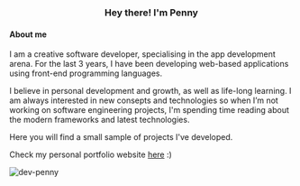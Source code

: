 <h3 align="center">Hey there! I'm Penny</h3>

<h4 align="start">About me</h4>

I am a creative software developer, specialising in the app development arena. For the last 3 years, I have been developing web-based applications using front-end programming languages. 

I believe in personal development and growth, as well as life-long learning. I am always interested in new consepts and technologies so when I’m not working on software engineering projects, I'm spending time reading about the modern frameworks and latest technologies. 

Here you will find a small sample of projects I've developed.

Check my personal portfolio website [here](https://dev-penny.website/) :)


<p><img align="center" src="https://github-readme-stats.vercel.app/api/top-langs?username=dev-penny&show_icons=true&locale=en&layout=compact" alt="dev-penny" /></p>



